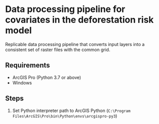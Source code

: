 # Data processing pipeline for covariates in the deforestation risk model

Replicable data processing pipeline that converts input layers into a consistent set of raster files with the common grid.

## Requirements
* ArcGIS Pro (Python 3.7 or above)
* Windows

## Steps
1. Set Python interpreter path to ArcGIS Python (`C:\Program Files\ArcGIS\Pro\bin\Python\envs\arcgispro-py3`)